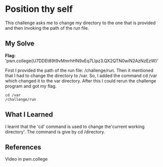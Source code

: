 # Position thy self
This challenge asks me to change my directory to the one that is provided and then invoking the path of the run file.

## My Solve
**Flag:** 'pwn.college{U7DDEt89t9vMmrhHN9xEq7LIpz3.QX2QTN0wiN2AzNzEzW}'

First I provided the path of the run file: /challenge/run. Then it mentioned that I had to change the directory to /var. So, I added the command cd /var which changed it to the var directory. After this I could rerun the challenge program and got my flag.
```
cd /var
/challenge/run
```

## What I Learned
I learnt that the 'cd' command is used to change the'current working directory'. 
The command is give by cd /directory.

## References
Video in pwn.college

